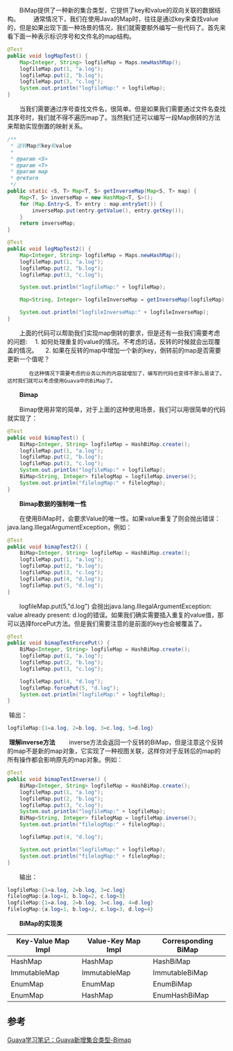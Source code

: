 　　BiMap提供了一种新的集合类型，它提供了key和value的双向关联的数据结构。
　　通常情况下，我们在使用Java的Map时，往往是通过key来查找value的，但是如果出现下面一种场景的情况，我们就需要额外编写一些代码了。首先来看下面一种表示标识序号和文件名的map结构。

```java
@Test
public void logMapTest() {
    Map<Integer, String> logfileMap = Maps.newHashMap();
    logfileMap.put(1, "a.log");
    logfileMap.put(2, "b.log");
    logfileMap.put(3, "c.log");
    System.out.println("logfileMap:" + logfileMap);
}
```

　　当我们需要通过序号查找文件名，很简单。但是如果我们需要通过文件名查找其序号时，我们就不得不遍历map了。当然我们还可以编写一段Map倒转的方法来帮助实现倒置的映射关系。

```java
/**
 * 逆转Map的key和value
 *
 * @param <S>
 * @param <T>
 * @param map
 * @return
 */
public static <S, T> Map<T, S> getInverseMap(Map<S, T> map) {
    Map<T, S> inverseMap = new HashMap<T, S>();
    for (Map.Entry<S, T> entry : map.entrySet()) {
        inverseMap.put(entry.getValue(), entry.getKey());
    }
    return inverseMap;
}

@Test
public void logMapTest2() {
    Map<Integer, String> logfileMap = Maps.newHashMap();
    logfileMap.put(1, "a.log");
    logfileMap.put(2, "b.log");
    logfileMap.put(3, "c.log");

    System.out.println("logfileMap:" + logfileMap);

    Map<String, Integer> logfileInverseMap = getInverseMap(logfileMap);

    System.out.println("logfileInverseMap:" + logfileInverseMap);
}
```

　　上面的代码可以帮助我们实现map倒转的要求，但是还有一些我们需要考虑的问题:
   　1. 如何处理重复的value的情况。不考虑的话，反转的时候就会出现覆盖的情况。
            　2. 如果在反转的map中增加一个新的key，倒转前的map是否需要更新一个值呢？

      　　　在这种情况下需要考虑的业务以外的内容就增加了，编写的代码也变得不那么易读了。这时我们就可以考虑使用Guava中的BiMap了。

　　**Bimap**

　　Bimap使用非常的简单，对于上面的这种使用场景，我们可以用很简单的代码就实现了：

```java
@Test
public void bimapTest() {
    BiMap<Integer, String> logfileMap = HashBiMap.create();
    logfileMap.put(1, "a.log");
    logfileMap.put(2, "b.log");
    logfileMap.put(3, "c.log");
    System.out.println("logfileMap:" + logfileMap);
    BiMap<String, Integer> filelogMap = logfileMap.inverse();
    System.out.println("filelogMap:" + filelogMap);
}
```

　　**Bimap数据的强制唯一性**

　　在使用BiMap时，会要求Value的唯一性。如果value重复了则会抛出错误：java.lang.IllegalArgumentException，例如：

```java
@Test
public void bimapTest2() {
    BiMap<Integer, String> logfileMap = HashBiMap.create();
    logfileMap.put(1, "a.log");
    logfileMap.put(2, "b.log");
    logfileMap.put(3, "c.log");
    logfileMap.put(4, "d.log");
    logfileMap.put(5, "d.log");
}
```

　　logfileMap.put(5,"d.log") 会抛出java.lang.IllegalArgumentException: value already present: d.log的错误。如果我们确实需要插入重复的value值，那可以选择forcePut方法。但是我们需要注意的是前面的key也会被覆盖了。

```java
@Test
public void bimapTestForcePut() {
    BiMap<Integer, String> logfileMap = HashBiMap.create();
    logfileMap.put(1, "a.log");
    logfileMap.put(2, "b.log");
    logfileMap.put(3, "c.log");

    logfileMap.put(4, "d.log");
    logfileMap.forcePut(5, "d.log");
    System.out.println("logfileMap:" + logfileMap);
}
```

​		输出：

```java
logfileMap:{1=a.log, 2=b.log, 3=c.log, 5=d.log}
```

​		**理解inverse方法**
　　inverse方法会返回一个反转的BiMap，但是注意这个反转的map不是新的map对象，它实现了一种视图关联，这样你对于反转后的map的所有操作都会影响原先的map对象。例如：

```java
@Test
public void bimapTestInverse() {
    BiMap<Integer, String> logfileMap = HashBiMap.create();
    logfileMap.put(1, "a.log");
    logfileMap.put(2, "b.log");
    logfileMap.put(3, "c.log");
    System.out.println("logfileMap:" + logfileMap);
    BiMap<String, Integer> filelogMap = logfileMap.inverse();
    System.out.println("filelogMap:" + filelogMap);

    logfileMap.put(4, "d.log");

    System.out.println("logfileMap:" + logfileMap);
    System.out.println("filelogMap:" + filelogMap);
}
```

　　输出：

```java
logfileMap:{1=a.log, 2=b.log, 3=c.log}
filelogMap:{a.log=1, b.log=2, c.log=3}
logfileMap:{1=a.log, 2=b.log, 3=c.log, 4=d.log}
filelogMap:{a.log=1, b.log=2, c.log=3, d.log=4}
```

　　**BiMap的实现类**

| **Key-Value Map Impl** | **Value-Key Map Impl** | **Corresponding BiMap** |
| ---------------------- | ---------------------- | ----------------------- |
| HashMap                | HashMap                | HashBiMap               |
| ImmutableMap           | ImmutableMap           | ImmutableBiMap          |
| EnumMap                | EnumMap                | EnumBiMap               |
| EnumMap                | HashMap                | EnumHashBiMap           |




## 参考

[Guava学习笔记：Guava新增集合类型-Bimap](https://www.cnblogs.com/peida/p/Guava_Bimap.html)
